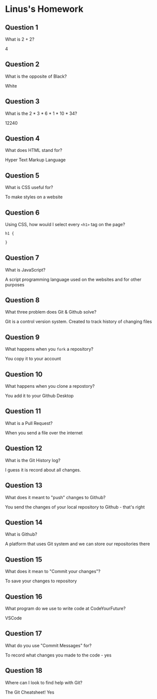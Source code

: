 # Linus's Homework

## Question 1

What is 2 + 2?

4

## Question 2

What is the opposite of Black?

White

## Question 3

What is the  2 * 3 * 6 * 1 * 10 * 34?

12240

## Question 4 

What does HTML stand for?

Hyper Text Markup Language

## Question 5

What is CSS useful for?

To make styles on a website

## Question 6

Using CSS, how would I select every `<h1>` tag on the page?

```css
h1 {

}
```

## Question 7

What is JavaScript?

A script programming language used on the websites and for other purposes

## Question 8

What three problem does Git & Github solve?

Git is a control version system. Created to track history of changing files

## Question 9

What happens when you `fork` a repository?

You copy it to your account

## Question 10 

What happens when you clone a repostory?

You add it to your Github Desktop

## Question 11

What is a Pull Request?

When you send a file over the internet

## Question 12

What is the Git History log?

I guess it is record about all changes.

## Question 13

What does it meant to "push" changes to Github?

You send the changes of your local repository to Github - that's right


## Question 14

What is Github?

A platform that uses Git system and we can store our repositories there

## Question 15

What does it mean to "Commit your changes"?

To save your changes to repository

## Question 16

What program do we use to write code at CodeYourFuture?

VSCode
## Question 17

What do you use "Commit Messages" for?

To record what changes you made to the code - yes

## Question 18

Where can I look to find help with Git?

The Git Cheatsheet! Yes
